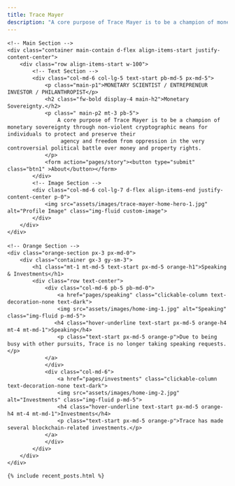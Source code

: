 ```yaml
---
title: Trace Mayer
description: "A core purpose of Trace Mayer is to be a champion of monetary sovereignty through non-violent cryptographic means."
---
```


<html>
<body>

    <!-- Main Section -->
    <div class="container main-contain d-flex align-items-start justify-content-center">
        <div class="row align-items-start w-100">
            <!-- Text Section -->
            <div class="col-md-6 col-lg-5 text-start pb-md-5 px-md-5">
                <p class="main-p1">MONETARY SCIENTIST / ENTREPRENEUR INVESTOR / PHILANTHROPIST</p>
                <h2 class="fw-bold display-4 main-h2">Monetary Sovereignty.</h2>
                <p class=" main-p2 mt-3 pb-5">
                    A core purpose of Trace Mayer is to be a champion of monetary sovereignty through non-violent cryptographic means for individuals to protect and preserve their
                     agency and freedom from oppression in the very controversial political battle over money and property rights.
                </p>
                <form action="pages/story"><button type="submit" class="btn1" >About</button></form>
            </div>
            <!-- Image Section -->
            <div class="col-md-6 col-lg-7 d-flex align-items-end justify-content-center p-0">
                <img src="assets/images/trace-mayer-home-hero-1.jpg" alt="Profile Image" class="img-fluid custom-image">
            </div>
        </div>
    </div>

    <!-- Orange Section -->
    <div class="orange-section px-3 px-md-0">
        <div class="container gx-3 gy-sm-3">
            <h1 class="mt-1 mt-md-5 text-start px-md-5 orange-h1">Speaking & Investments</h1>
            <div class="row text-center">
                <div class="col-md-6 pb-5 pb-md-0">
                    <a href="pages/speaking" class="clickable-column text-decoration-none text-dark">
                    <img src="assets/images/home-img-1.jpg" alt="Speaking" class="img-fluid p-md-5">
                   <h4 class="hover-underline text-start px-md-5 orange-h4 mt-4 mt-md-1">Speaking</h4>
                    <p class="text-start px-md-5 orange-p">Due to being busy with other pursuits, Trace is no longer taking speaking requests.</p>
                </a>
                </div>
                <div class="col-md-6">
                    <a href="pages/investments" class="clickable-column text-decoration-none text-dark">
                    <img src="assets/images/home-img-2.jpg" alt="Investments" class="img-fluid p-md-5">
                    <h4 class="hover-underline text-start px-md-5 orange-h4 mt-4 mt-md-1">Investments</h4>
                    <p class="text-start px-md-5 orange-p">Trace has made several blockchain-related investments.</p>
                </a>
                </div>
            </div>
        </div>
    </div>
   
   <!-- Recent Posts Section -->
	{% include recent_posts.html %}
</body>
</html>